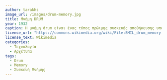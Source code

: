 ```yaml
---
author: tarakhs
image_url: /images/drum-memory.jpg
title: Μνήμη DRUM
year: 1932
caption: Η μνήμη drum είναι ένας τύπος πρώιμης συσκευής αποθήκευσης υπολογιστών που χρησιμοποιεί ένα περιστρεφόμενο κυλινδρικό τύμπανο για την αποθήκευση δεδομένων. Χρησιμοποιήθηκε συνήθως στις δεκαετίες του 1950 και 1960 ως κύρια συσκευή αποθήκευσης πριν από την έλευση της magnetic core μνήμης.
license_url: "https://commons.wikimedia.org/wiki/File:SMIL_drum_memory.jpg"
license_text: Wikimedia 
categories:
  - Τεχνολογία
  - Αρχέτυπα
tags:
  - Drum
  - Memory
  - Συσκευή Μνήμης
---
```


